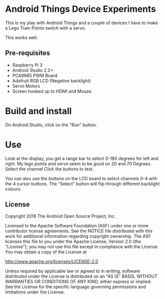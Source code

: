Android Things Device Experiments
=====================================

This is my play with Android Things and a couple of devices I have to make a Lego Train Points switch
with a servo.

This works well.


Pre-requisites
--------------

- Raspberry Pi 3
- Android Studio 2.2+
- PCA9685 PWM Board
- Adafruit RGB LCD (Negative backlight)
- Servo Motors
- Screen hooked up to HDMI and Mouse.

Build and install
=================

On Android Studio, click on the "Run" button.

Use
===
Look at the display, you get a range bar to select 0-180 degrees for left and right.
My lego points and servo seem to be good on 20 and 70 Degrees.
Select the channel
Click the buttons to test.

You can also use the buttons on the LCD board to select channels 0-4 with the
4 cursor buttons. The "Select" button will flip through different backlight
colours.

License
-------

Copyright 2016 The Android Open Source Project, Inc.

Licensed to the Apache Software Foundation (ASF) under one or more contributor
license agreements.  See the NOTICE file distributed with this work for
additional information regarding copyright ownership.  The ASF licenses this
file to you under the Apache License, Version 2.0 (the "License"); you may not
use this file except in compliance with the License.  You may obtain a copy of
the License at

  http://www.apache.org/licenses/LICENSE-2.0

Unless required by applicable law or agreed to in writing, software
distributed under the License is distributed on an "AS IS" BASIS, WITHOUT
WARRANTIES OR CONDITIONS OF ANY KIND, either express or implied.  See the
License for the specific language governing permissions and limitations under
the License.
